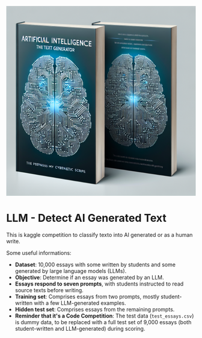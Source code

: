 ![img](./docs/imgs/img-kcRrzyfk7Kb7ytPUiGYbyeiZ.png)

# LLM - Detect AI Generated Text

This is kaggle competition to classify texto into AI generated or as a human write.

Some useful informations:

- **Dataset**: 10,000 essays with some written by students and some generated by large language models (LLMs).
- **Objective**: Determine if an essay was generated by an LLM.
- **Essays respond to seven prompts**, with students instructed to read source texts before writing.
- **Training set**: Comprises essays from two prompts, mostly student-written with a few LLM-generated examples.
- **Hidden test set**: Comprises essays from the remaining prompts.
- **Reminder that it's a Code Competition**: The test data (`test_essays.csv`) is dummy data, to be replaced with a full test set of 9,000 essays (both student-written and LLM-generated) during scoring.
